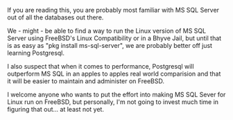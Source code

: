 If you are reading this, you are probably most familiar with MS SQL Server out of all the databases out there.

We - might - be able to find a way to run the Linux version of MS SQL Server using FreeBSD's Linux Compatibility or in a Bhyve Jail, but until that is as easy as "pkg install ms-sql-server", we are probably better off just learning Postgresql.

I also suspect that when it comes to performance, Postgresql will outperform MS SQL in an apples to apples real world comparision and that it will be easier to maintain and administer on FreeBSD.

I welcome anyone who wants to put the effort into making MS SQL Sever for Linux run on FreeBSD, but personally, I'm not going to invest much time in figuring that out... at least not yet.
